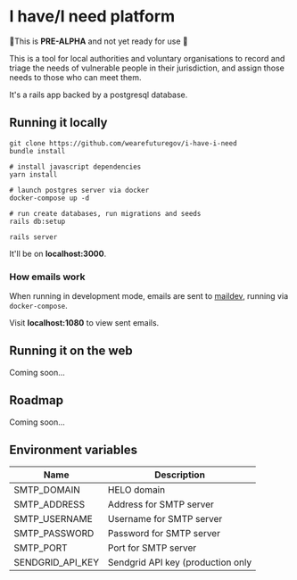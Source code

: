 # I have/I need platform

🚨This is **PRE-ALPHA** and not yet ready for use 🚨

This is a tool for local authorities and voluntary organisations to record and triage the needs of vulnerable people in their jurisdiction, and assign those needs to those who can meet them.

It's a rails app backed by a postgresql database.

## Running it locally

```
git clone https://github.com/wearefuturegov/i-have-i-need
bundle install

# install javascript dependencies
yarn install

# launch postgres server via docker
docker-compose up -d

# run create databases, run migrations and seeds
rails db:setup

rails server
```

It'll be on **localhost:3000**.
    
### How emails work
When running in development mode, emails are sent to [maildev](https://www.npmjs.com/package/maildev), running via `docker-compose`.

Visit **localhost:1080** to view sent emails.

## Running it on the web

Coming soon...

## Roadmap

Coming soon...

## Environment variables

| Name          | Description              |
|---------------|--------------------------|
| SMTP_DOMAIN   | HELO domain              |
| SMTP_ADDRESS  | Address for SMTP server  |
| SMTP_USERNAME | Username for SMTP server |
| SMTP_PASSWORD | Password for SMTP server |
| SMTP_PORT     | Port for SMTP server     |
|SENDGRID_API_KEY| Sendgrid API key (production only |
